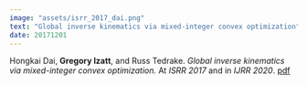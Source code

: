 ```yaml
---
image: "assets/isrr_2017_dai.png"
text: "Global inverse kinematics via mixed-integer convex optimization"
date: 20171201
---
```

Hongkai Dai, **Gregory Izatt**, and Russ Tedrake. *Global inverse kinematics via mixed-integer convex optimization.* At *ISRR 2017* and in *IJRR 2020*. [pdf](http://groups.csail.mit.edu/robotics-center/public_papers/Dai17.pdf)